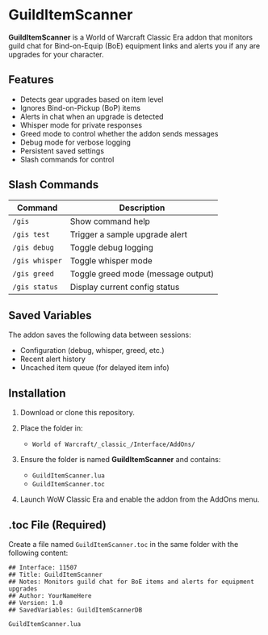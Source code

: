# GuildItemScanner

**GuildItemScanner** is a World of Warcraft Classic Era addon that monitors guild chat for Bind-on-Equip (BoE) equipment links and alerts you if any are upgrades for your character.

## Features

- Detects gear upgrades based on item level
- Ignores Bind-on-Pickup (BoP) items
- Alerts in chat when an upgrade is detected
- Whisper mode for private responses
- Greed mode to control whether the addon sends messages
- Debug mode for verbose logging
- Persistent saved settings
- Slash commands for control

## Slash Commands

| Command         | Description                              |
|----------------|------------------------------------------|
| `/gis`         | Show command help                        |
| `/gis test`    | Trigger a sample upgrade alert           |
| `/gis debug`   | Toggle debug logging                     |
| `/gis whisper` | Toggle whisper mode                      |
| `/gis greed`   | Toggle greed mode (message output)       |
| `/gis status`  | Display current config status            |

## Saved Variables

The addon saves the following data between sessions:
- Configuration (debug, whisper, greed, etc.)
- Recent alert history
- Uncached item queue (for delayed item info)

## Installation

1. Download or clone this repository.
2. Place the folder in:
   - `World of Warcraft/_classic_/Interface/AddOns/`
3. Ensure the folder is named **GuildItemScanner** and contains:
   - `GuildItemScanner.lua`
   - `GuildItemScanner.toc`

4. Launch WoW Classic Era and enable the addon from the AddOns menu.

## .toc File (Required)

Create a file named `GuildItemScanner.toc` in the same folder with the following content:

```toc
## Interface: 11507
## Title: GuildItemScanner
## Notes: Monitors guild chat for BoE items and alerts for equipment upgrades
## Author: YourNameHere
## Version: 1.0
## SavedVariables: GuildItemScannerDB

GuildItemScanner.lua

